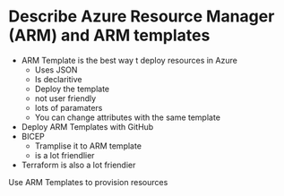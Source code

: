 # Describe Azure Resource Manager (ARM) and ARM templates

- ARM Template is the best way t deploy resources in Azure
    - Uses JSON
    - Is declaritive
    - Deploy the template
    - not user friendly
    - lots of paramaters
    - You can change attributes with the same template
- Deploy ARM Templates with GitHub
- BICEP
    - Tramplise it to ARM template
    - is a lot friendlier
- Terraform is also a lot friendier

Use ARM Templates to provision resources
